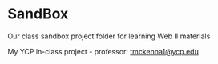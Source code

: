 # SandBox
Our class sandbox project folder for learning Web II materials


My YCP in-class project - professor: tmckenna1@ycp.edu
